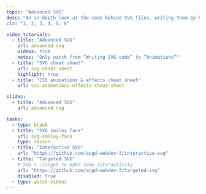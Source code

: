 ```yaml
---
topic: "Advanced SVG"
desc: "An in-depth look at the code behind SVG files, writing them by hand, and adding effects to them."
clr: "1, 2, 3, 4, 5, 6"

video_tutorials:
  - title: "Advanced SVG"
    url: advanced-svg
    videos: true
    notes: "Only watch from “Writing SVG code” to “Animations”"
  - title: "SVG cheat sheet"
    url: svg-cheat-sheet
    highlight: true
  - title: "CSS animations & effects cheat sheet"
    url: css-animations-effects-cheat-sheet

slides:
  - title: "Advanced SVG"
    url: advanced-svg

tasks:
  - type: blank
  - title: "SVG smiley face"
    url: svg-smiley-face
    type: lesson
  - title: "Interactive SVG"
    url: "https://github.com/acgd-webdev-3/interactive-svg"
  - title: "Targeted SVG"
    # SVG + :target to make some interactivity
    url: "https://github.com/acgd-webdev-3/targeted-svg"
    disabled: true
  - type: watch-videos
---
```

